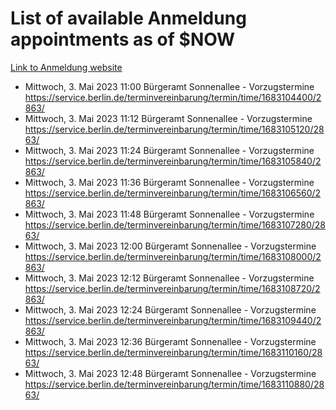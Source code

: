 # List of available Anmeldung appointments as of $NOW
[Link to Anmeldung website](https://service.berlin.de/terminvereinbarung/termin/tag.php?termin=1&anliegen[]=120686&dienstleisterlist=122210,122217,327316,122219,327312,122227,327314,122231,327346,122243,327348,122254,122252,329742,122260,329745,122262,329748,122271,327278,122273,327274,122277,327276,330436,122280,327294,122282,327290,122284,327292,122291,327270,122285,327266,122286,327264,122296,327268,150230,329760,122297,327286,122294,327284,122312,329763,122314,329775,122304,327330,122311,327334,122309,327332,317869,122281,327352,122279,329772,122283,122276,327324,122274,327326,122267,329766,122246,327318,122251,327320,122257,327322,122208,327298,122226,327300&herkunft=http%3A%2F%2Fservice.berlin.de%2Fdienstleistung%2F120686%2F)
- Mittwoch, 3. Mai 2023 11:00 Bürgeramt Sonnenallee - Vorzugstermine https://service.berlin.de/terminvereinbarung/termin/time/1683104400/2863/
- Mittwoch, 3. Mai 2023 11:12 Bürgeramt Sonnenallee - Vorzugstermine https://service.berlin.de/terminvereinbarung/termin/time/1683105120/2863/
- Mittwoch, 3. Mai 2023 11:24 Bürgeramt Sonnenallee - Vorzugstermine https://service.berlin.de/terminvereinbarung/termin/time/1683105840/2863/
- Mittwoch, 3. Mai 2023 11:36 Bürgeramt Sonnenallee - Vorzugstermine https://service.berlin.de/terminvereinbarung/termin/time/1683106560/2863/
- Mittwoch, 3. Mai 2023 11:48 Bürgeramt Sonnenallee - Vorzugstermine https://service.berlin.de/terminvereinbarung/termin/time/1683107280/2863/
- Mittwoch, 3. Mai 2023 12:00 Bürgeramt Sonnenallee - Vorzugstermine https://service.berlin.de/terminvereinbarung/termin/time/1683108000/2863/
- Mittwoch, 3. Mai 2023 12:12 Bürgeramt Sonnenallee - Vorzugstermine https://service.berlin.de/terminvereinbarung/termin/time/1683108720/2863/
- Mittwoch, 3. Mai 2023 12:24 Bürgeramt Sonnenallee - Vorzugstermine https://service.berlin.de/terminvereinbarung/termin/time/1683109440/2863/
- Mittwoch, 3. Mai 2023 12:36 Bürgeramt Sonnenallee - Vorzugstermine https://service.berlin.de/terminvereinbarung/termin/time/1683110160/2863/
- Mittwoch, 3. Mai 2023 12:48 Bürgeramt Sonnenallee - Vorzugstermine https://service.berlin.de/terminvereinbarung/termin/time/1683110880/2863/
